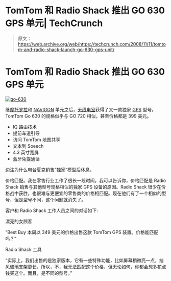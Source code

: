 # TomTom 和 Radio Shack 推出 GO 630 GPS 单元| TechCrunch

> 原文：<https://web.archive.org/web/https://techcrunch.com/2008/11/11/tomtom-and-radio-shack-launch-go-630-gps-unit/>

# TomTom 和 Radio Shack 推出 GO 630 GPS 单元

[![](img/62cfd089cbff1f87111e7a86e195a096.png "go-630")](https://web.archive.org/web/20230323204546/http://www.radioshack.com/product/index.jsp?productId=3363266)

继[摩托罗拉](https://web.archive.org/web/20230323204546/http://www.crunchgear.com/2008/10/27/motonav-gps-units-dropping-exclusively-at-radioshack/)和 [NAVIGON](https://web.archive.org/web/20230323204546/http://www.crunchgear.com/2008/11/03/navigon-5100-max-and-2090s-announced-and-goes-radio-shack-only/) 单元之后，[无线电室](https://web.archive.org/web/20230323204546/http://www.crunchgear.com/tag/radio-shack/)获得了又一款独家 [GPS](https://web.archive.org/web/20230323204546/http://www.crunchgear.com/tag/gps/) 型号。TomTom Go 630 的规格似乎与 GO 720 相似，甚至价格都是 399 美元。

*   IQ 路由技术
*   提前车道引导
*   访问 TomTom 地图共享
*   文本到 Soeech
*   4.3 英寸宽屏
*   蓝牙免提通话

边注为什么电台夏克销售“独家”模型后休息。

价格匹配。我在零售行业工作了很长一段时间，我可以告诉你，价格匹配是 Radio Shack 销售与其他型号规格相似的独家 GPS 设备的原因。Radio Shack 很少在价格战中获胜，也很难与更便宜的零售商的价格相匹配。现在他们有了一个相似的型号，但是型号不同，这个问题就消失了。

客户和 Radio Shack 工作人员之间的对话如下:

漂亮的女顾客

“Best Buy 本周以 349 美元的价格出售这款 TomTom GPS 装置。价格能匹配吗？”

Radio Shack 工具

“实际上，我们出售的是独家版本，它有一些特殊功能，比如屏幕稍微亮一点，挡风玻璃支架更长，所以，不，我无法匹配这个价格，但无论如何，你都会想多花点钱买这个。而且，是不同的型号。”
